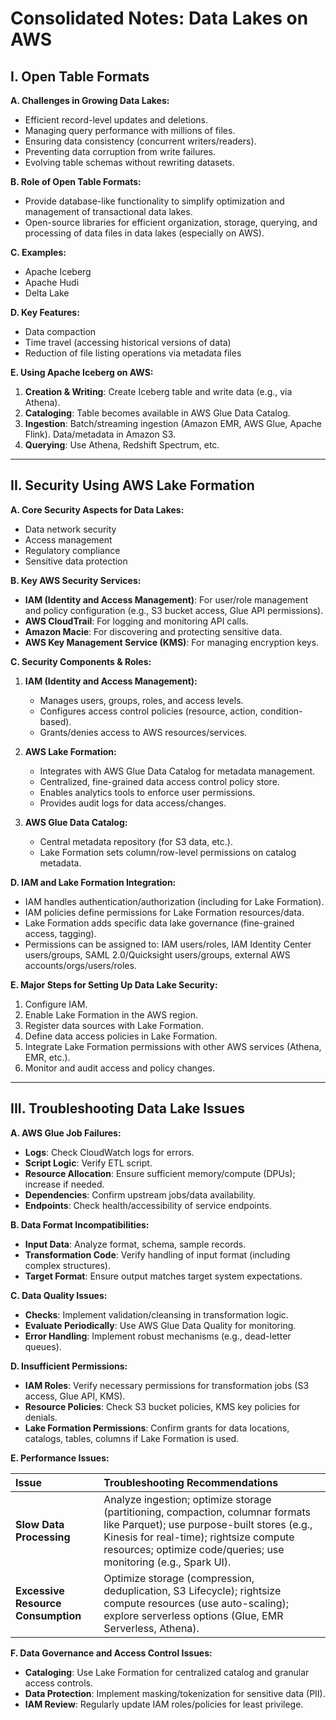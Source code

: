 # Consolidated Notes: Data Lakes on AWS

## I. Open Table Formats

**A. Challenges in Growing Data Lakes:**
* Efficient record-level updates and deletions.
* Managing query performance with millions of files.
* Ensuring data consistency (concurrent writers/readers).
* Preventing data corruption from write failures.
* Evolving table schemas without rewriting datasets.

**B. Role of Open Table Formats:**
* Provide database-like functionality to simplify optimization and management of transactional data lakes.
* Open-source libraries for efficient organization, storage, querying, and processing of data files in data lakes (especially on AWS).

**C. Examples:**
* Apache Iceberg
* Apache Hudi
* Delta Lake

**D. Key Features:**
* Data compaction
* Time travel (accessing historical versions of data)
* Reduction of file listing operations via metadata files

**E. Using Apache Iceberg on AWS:**
1.  **Creation & Writing**: Create Iceberg table and write data (e.g., via Athena).
2.  **Cataloging**: Table becomes available in AWS Glue Data Catalog.
3.  **Ingestion**: Batch/streaming ingestion (Amazon EMR, AWS Glue, Apache Flink). Data/metadata in Amazon S3.
4.  **Querying**: Use Athena, Redshift Spectrum, etc.

---
## II. Security Using AWS Lake Formation

**A. Core Security Aspects for Data Lakes:**
* Data network security
* Access management
* Regulatory compliance
* Sensitive data protection

**B. Key AWS Security Services:**
* **IAM (Identity and Access Management)**: For user/role management and policy configuration (e.g., S3 bucket access, Glue API permissions).
* **AWS CloudTrail**: For logging and monitoring API calls.
* **Amazon Macie**: For discovering and protecting sensitive data.
* **AWS Key Management Service (KMS)**: For managing encryption keys.

**C. Security Components & Roles:**

1.  **IAM (Identity and Access Management):**
    * Manages users, groups, roles, and access levels.
    * Configures access control policies (resource, action, condition-based).
    * Grants/denies access to AWS resources/services.

2.  **AWS Lake Formation:**
    * Integrates with AWS Glue Data Catalog for metadata management.
    * Centralized, fine-grained data access control policy store.
    * Enables analytics tools to enforce user permissions.
    * Provides audit logs for data access/changes.

3.  **AWS Glue Data Catalog:**
    * Central metadata repository (for S3 data, etc.).
    * Lake Formation sets column/row-level permissions on catalog metadata.

**D. IAM and Lake Formation Integration:**
* IAM handles authentication/authorization (including for Lake Formation).
* IAM policies define permissions for Lake Formation resources/data.
* Lake Formation adds specific data lake governance (fine-grained access, tagging).
* Permissions can be assigned to: IAM users/roles, IAM Identity Center users/groups, SAML 2.0/Quicksight users/groups, external AWS accounts/orgs/users/roles.

**E. Major Steps for Setting Up Data Lake Security:**
1.  Configure IAM.
2.  Enable Lake Formation in the AWS region.
3.  Register data sources with Lake Formation.
4.  Define data access policies in Lake Formation.
5.  Integrate Lake Formation permissions with other AWS services (Athena, EMR, etc.).
6.  Monitor and audit access and policy changes.

---
## III. Troubleshooting Data Lake Issues

**A. AWS Glue Job Failures:**
* **Logs**: Check CloudWatch logs for errors.
* **Script Logic**: Verify ETL script.
* **Resource Allocation**: Ensure sufficient memory/compute (DPUs); increase if needed.
* **Dependencies**: Confirm upstream jobs/data availability.
* **Endpoints**: Check health/accessibility of service endpoints.

**B. Data Format Incompatibilities:**
* **Input Data**: Analyze format, schema, sample records.
* **Transformation Code**: Verify handling of input format (including complex structures).
* **Target Format**: Ensure output matches target system expectations.

**C. Data Quality Issues:**
* **Checks**: Implement validation/cleansing in transformation logic.
* **Evaluate Periodically**: Use AWS Glue Data Quality for monitoring.
* **Error Handling**: Implement robust mechanisms (e.g., dead-letter queues).

**D. Insufficient Permissions:**
* **IAM Roles**: Verify necessary permissions for transformation jobs (S3 access, Glue API, KMS).
* **Resource Policies**: Check S3 bucket policies, KMS key policies for denials.
* **Lake Formation Permissions**: Confirm grants for data locations, catalogs, tables, columns if Lake Formation is used.

**E. Performance Issues:**

| Issue                          | Troubleshooting Recommendations                                                                                                                                                                                                                                                                |
| :----------------------------- | :------------------------------------------------------------------------------------------------------------------------------------------------------------------------------------------------------------------------------------------------------------------------------------------- |
| **Slow Data Processing** | Analyze ingestion; optimize storage (partitioning, compaction, columnar formats like Parquet); use purpose-built stores (e.g., Kinesis for real-time); rightsize compute resources; optimize code/queries; use monitoring (e.g., Spark UI).                                                      |
| **Excessive Resource Consumption** | Optimize storage (compression, deduplication, S3 Lifecycle); rightsize compute resources (use auto-scaling); explore serverless options (Glue, EMR Serverless, Athena).                                                                                                                            |

**F. Data Governance and Access Control Issues:**
* **Cataloging**: Use Lake Formation for centralized catalog and granular access controls.
* **Data Protection**: Implement masking/tokenization for sensitive data (PII).
* **IAM Review**: Regularly update IAM roles/policies for least privilege.